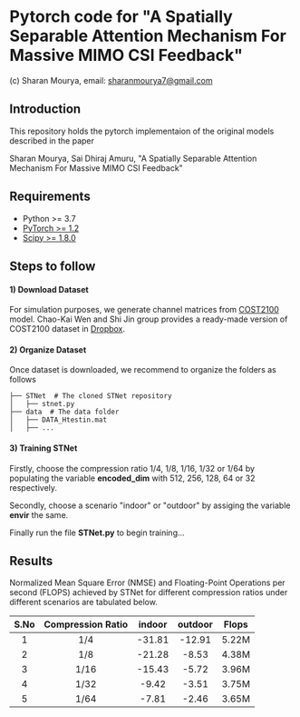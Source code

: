 # Pytorch code for "A Spatially Separable Attention Mechanism For Massive MIMO CSI Feedback"
(c) Sharan Mourya, email: sharanmourya7@gmail.com
## Introduction
This repository holds the pytorch implementaion of the original models described in the paper

Sharan Mourya, Sai Dhiraj Amuru, "A Spatially Separable Attention Mechanism For Massive MIMO CSI Feedback"

## Requirements
- Python >= 3.7
- [PyTorch >= 1.2](https://pytorch.org/get-started/locally/)
- [Scipy >= 1.8.0](https://scipy.org/install/)


## Steps to follow

#### 1) Download Dataset

For simulation purposes, we generate channel matrices from [COST2100](https://ieeexplore.ieee.org/document/6393523) model. Chao-Kai Wen and Shi Jin group provides a ready-made version of COST2100 dataset in [Dropbox](https://www.dropbox.com/sh/edla5dodnn2ocwi/AADtPCCALXPOsOwYi_rjv3bda?dl=0).

#### 2) Organize Dataset
Once dataset is downloaded, we recommend to organize the folders as follows
```
├── STNet  # The cloned STNet repository
│   ├── stnet.py
├── data  # The data folder
│   ├── DATA_Htestin.mat
│   ├── ...
```
#### 3) Training STNet
Firstly, choose the compression ratio 1/4, 1/8, 1/16, 1/32 or 1/64 by populating the variable **encoded_dim** with 512, 256, 128, 64 or 32 respectively.

Secondly, choose a scenario "indoor" or "outdoor" by assiging the variable **envir** the same.

Finally run the file **STNet.py** to begin training...

## Results
Normalized Mean Square Error (NMSE) and  Floating-Point Operations per second (FLOPS) achieved by STNet for different compression ratios under different scenarios are tabulated below. 

S.No | Compression Ratio | indoor | outdoor | Flops
:--: | :--: | :--: | :--: | :--: 
1 | 1/4 | -31.81 | -12.91 | 5.22M
2 | 1/8 | -21.28 | -8.53 | 4.38M
3 | 1/16 | -15.43 | -5.72 | 3.96M
4 | 1/32 | -9.42 | -3.51 | 3.75M
5 | 1/64 | -7.81 | -2.46 | 3.65M

